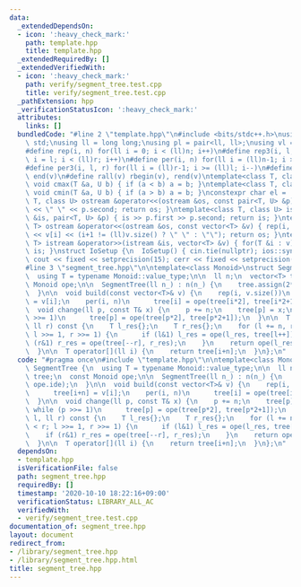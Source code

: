 ```yaml
---
data:
  _extendedDependsOn:
  - icon: ':heavy_check_mark:'
    path: template.hpp
    title: template.hpp
  _extendedRequiredBy: []
  _extendedVerifiedWith:
  - icon: ':heavy_check_mark:'
    path: verify/segment_tree.test.cpp
    title: verify/segment_tree.test.cpp
  _pathExtension: hpp
  _verificationStatusIcon: ':heavy_check_mark:'
  attributes:
    links: []
  bundledCode: "#line 2 \"template.hpp\"\n#include <bits/stdc++.h>\nusing namespace\
    \ std;\nusing ll = long long;\nusing pl = pair<ll, ll>;\nusing vl = vector<ll>;\n\
    #define rep(i, n) for(ll i = 0; i < (ll)n; i++)\n#define rep3(i, l, r) for(ll\
    \ i = l; i < (ll)r; i++)\n#define per(i, n) for(ll i = (ll)n-1; i >= 0; i--)\n\
    #define per3(i, l, r) for(ll i = (ll)r-1; i >= (ll)l; i--)\n#define all(v) begin(v),\
    \ end(v)\n#define rall(v) rbegin(v), rend(v)\ntemplate<class T, class U> inline\
    \ void cmax(T &a, U b) { if (a < b) a = b; }\ntemplate<class T, class U> inline\
    \ void cmin(T &a, U b) { if (a > b) a = b; }\nconstexpr char el = '\\n';\ntemplate<class\
    \ T, class U> ostream &operator<<(ostream &os, const pair<T, U> &p) { os << p.first\
    \ << \" \" << p.second; return os; }\ntemplate<class T, class U> istream &operator>>(istream\
    \ &is, pair<T, U> &p) { is >> p.first >> p.second; return is; }\ntemplate<class\
    \ T> ostream &operator<<(ostream &os, const vector<T> &v) { rep(i, v.size()) os\
    \ << v[i] << (i+1 != (ll)v.size() ? \" \" : \"\"); return os; }\ntemplate<class\
    \ T> istream &operator>>(istream &is, vector<T> &v) { for(T &i : v) is >> i; return\
    \ is; }\nstruct IoSetup {\n  IoSetup() { cin.tie(nullptr); ios::sync_with_stdio(false);\
    \ cout << fixed << setprecision(15); cerr << fixed << setprecision(15); }\n} io_setup;\n\
    #line 3 \"segment_tree.hpp\"\n\ntemplate<class Monoid>\nstruct SegmentTree {\n\
    \  using T = typename Monoid::value_type;\n\n  ll n;\n  vector<T> tree;\n  const\
    \ Monoid ope;\n\n  SegmentTree(ll n_) : n(n_) {\n    tree.assign(2*n, ope.ide);\n\
    \  }\n\n  void build(const vector<T>& v) {\n    rep(i, v.size())\n      tree[i+n]\
    \ = v[i];\n    per(i, n)\n      tree[i] = ope(tree[i*2], tree[i*2+1]);\n  }\n\n\
    \  void change(ll p, const T& x) {\n    p += n;\n    tree[p] = x;\n    while (p\
    \ >>= 1)\n      tree[p] = ope(tree[p*2], tree[p*2+1]);\n  }\n\n  T query(ll l,\
    \ ll r) const {\n    T l_res{};\n    T r_res{};\n    for (l += n, r+= n; l < r;\
    \ l >>= 1, r >>= 1) {\n      if (l&1) l_res = ope(l_res, tree[l++]);\n      if\
    \ (r&1) r_res = ope(tree[--r], r_res);\n    }\n    return ope(l_res, r_res);\n\
    \  }\n\n  T operator[](ll i) {\n    return tree[i+n];\n  }\n};\n"
  code: "#pragma once\n#include \"template.hpp\"\n\ntemplate<class Monoid>\nstruct\
    \ SegmentTree {\n  using T = typename Monoid::value_type;\n\n  ll n;\n  vector<T>\
    \ tree;\n  const Monoid ope;\n\n  SegmentTree(ll n_) : n(n_) {\n    tree.assign(2*n,\
    \ ope.ide);\n  }\n\n  void build(const vector<T>& v) {\n    rep(i, v.size())\n\
    \      tree[i+n] = v[i];\n    per(i, n)\n      tree[i] = ope(tree[i*2], tree[i*2+1]);\n\
    \  }\n\n  void change(ll p, const T& x) {\n    p += n;\n    tree[p] = x;\n   \
    \ while (p >>= 1)\n      tree[p] = ope(tree[p*2], tree[p*2+1]);\n  }\n\n  T query(ll\
    \ l, ll r) const {\n    T l_res{};\n    T r_res{};\n    for (l += n, r+= n; l\
    \ < r; l >>= 1, r >>= 1) {\n      if (l&1) l_res = ope(l_res, tree[l++]);\n  \
    \    if (r&1) r_res = ope(tree[--r], r_res);\n    }\n    return ope(l_res, r_res);\n\
    \  }\n\n  T operator[](ll i) {\n    return tree[i+n];\n  }\n};\n"
  dependsOn:
  - template.hpp
  isVerificationFile: false
  path: segment_tree.hpp
  requiredBy: []
  timestamp: '2020-10-10 18:22:16+09:00'
  verificationStatus: LIBRARY_ALL_AC
  verifiedWith:
  - verify/segment_tree.test.cpp
documentation_of: segment_tree.hpp
layout: document
redirect_from:
- /library/segment_tree.hpp
- /library/segment_tree.hpp.html
title: segment_tree.hpp
---
```

